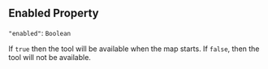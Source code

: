## Enabled Property
`"enabled"`: `Boolean`

If `true` then the tool will be available when the map starts.
If `false`, then the tool will not be available.
